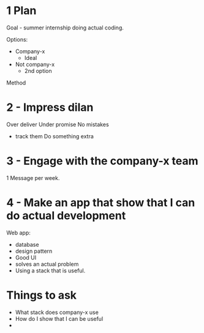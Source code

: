 # 1 Plan

Goal - summer internship doing actual coding.

Options:
- Company-x
	- Ideal
- Not company-x
	- 2nd option

Method

# 2 - Impress dilan
Over deliver
Under promise
No mistakes
- track them
Do something extra

# 3 - Engage with the company-x team
1 Message per week.

# 4 - Make an app that show that I can do actual development
Web app:
- database
- design pattern
- Good UI
- solves an actual problem
- Using a stack that is useful.


# Things to ask

- What stack does company-x use
- How do I show that I can be useful
- 